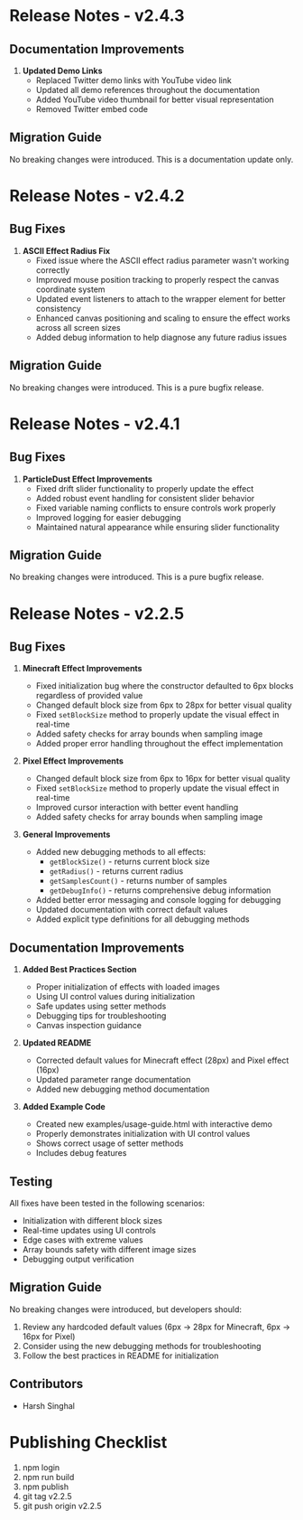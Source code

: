 # Release Notes - v2.4.3

## Documentation Improvements

1. **Updated Demo Links**
   - Replaced Twitter demo links with YouTube video link
   - Updated all demo references throughout the documentation
   - Added YouTube video thumbnail for better visual representation
   - Removed Twitter embed code

## Migration Guide

No breaking changes were introduced. This is a documentation update only.

# Release Notes - v2.4.2

## Bug Fixes

1. **ASCII Effect Radius Fix**
   - Fixed issue where the ASCII effect radius parameter wasn't working correctly
   - Improved mouse position tracking to properly respect the canvas coordinate system
   - Updated event listeners to attach to the wrapper element for better consistency
   - Enhanced canvas positioning and scaling to ensure the effect works across all screen sizes
   - Added debug information to help diagnose any future radius issues

## Migration Guide

No breaking changes were introduced. This is a pure bugfix release.

# Release Notes - v2.4.1

## Bug Fixes

1. **ParticleDust Effect Improvements**
   - Fixed drift slider functionality to properly update the effect
   - Added robust event handling for consistent slider behavior
   - Fixed variable naming conflicts to ensure controls work properly
   - Improved logging for easier debugging
   - Maintained natural appearance while ensuring slider functionality

## Migration Guide

No breaking changes were introduced. This is a pure bugfix release.

# Release Notes - v2.2.5

## Bug Fixes

1. **Minecraft Effect Improvements**
   - Fixed initialization bug where the constructor defaulted to 6px blocks regardless of provided value
   - Changed default block size from 6px to 28px for better visual quality
   - Fixed `setBlockSize` method to properly update the visual effect in real-time
   - Added safety checks for array bounds when sampling image
   - Added proper error handling throughout the effect implementation

2. **Pixel Effect Improvements**
   - Changed default block size from 6px to 16px for better visual quality
   - Fixed `setBlockSize` method to properly update the visual effect in real-time
   - Improved cursor interaction with better event handling
   - Added safety checks for array bounds when sampling image

3. **General Improvements**
   - Added new debugging methods to all effects:
     - `getBlockSize()` - returns current block size
     - `getRadius()` - returns current radius
     - `getSamplesCount()` - returns number of samples 
     - `getDebugInfo()` - returns comprehensive debug information
   - Added better error messaging and console logging for debugging
   - Updated documentation with correct default values
   - Added explicit type definitions for all debugging methods

## Documentation Improvements

1. **Added Best Practices Section**
   - Proper initialization of effects with loaded images
   - Using UI control values during initialization
   - Safe updates using setter methods
   - Debugging tips for troubleshooting
   - Canvas inspection guidance

2. **Updated README**
   - Corrected default values for Minecraft effect (28px) and Pixel effect (16px)
   - Updated parameter range documentation
   - Added new debugging method documentation

3. **Added Example Code**
   - Created new examples/usage-guide.html with interactive demo
   - Properly demonstrates initialization with UI control values
   - Shows correct usage of setter methods
   - Includes debug features

## Testing

All fixes have been tested in the following scenarios:
- Initialization with different block sizes
- Real-time updates using UI controls
- Edge cases with extreme values
- Array bounds safety with different image sizes
- Debugging output verification

## Migration Guide

No breaking changes were introduced, but developers should:
1. Review any hardcoded default values (6px → 28px for Minecraft, 6px → 16px for Pixel)
2. Consider using the new debugging methods for troubleshooting
3. Follow the best practices in README for initialization

## Contributors

- Harsh Singhal 

# Publishing Checklist
1. npm login
2. npm run build
3. npm publish
4. git tag v2.2.5
5. git push origin v2.2.5

